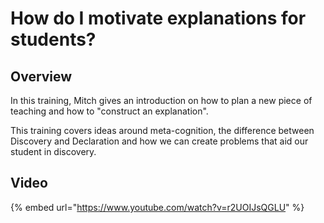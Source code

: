 # How do I motivate explanations for students?

## Overview

In this training, Mitch gives an introduction on how to plan a new piece of teaching and how to "construct an explanation".

This training covers ideas around meta-cognition, the difference between Discovery and Declaration and how we can create problems that aid our student in discovery.

## Video

{% embed url="https://www.youtube.com/watch?v=r2UOIJsQGLU" %}



